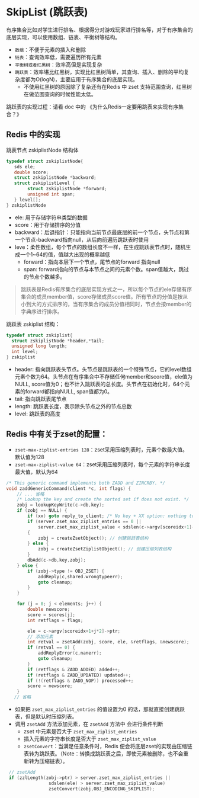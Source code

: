 # SkipList (跳跃表)
有序集合比如对学生进行排名、根据得分对游戏玩家进行排名等，对于有序集合的底层实现，可以使用数组、链表、平衡树等结构。
* `数组`：不便于元素的插入和删除
* `链表`：查询效率低，需要遍历所有元素
* `平衡树或者红黑树`：效率高但是实现复杂
* `跳跃表`：效率堪比红黑树，实现比红黑树简单，其查询、插入、删除的平均复杂度都为O(logN)，主要应用于有序集合的底层实现。
   * 不使用红黑树的原因除了复杂还有在Redis 中 zset 支持范围查询，红黑树在做范围查询的时候性能太低。
    
跳跃表的实现过程：请看 doc 中的 《为什么Redis一定要用跳表来实现有序集合？》

## Redis 中的实现 
跳表节点 zskiplistNode 结构体
```c
typedef struct zskiplistNode{
   sds ele;
   double score;
   struct zskiplistNode *backward;
   struct zskiplistLevel {
        struct zskiplistNode *forward;
        unsigned int span;  
   } level[];
} zskiplistNode
```
* ele: 用于存储字符串类型的数据
* score：用于存储排序的分值
* backward：后退指针：只能指向当前节点最底层的前一个节点，头节点和第一个节点-backward指向null，从后向前遍历跳跃表时使用
* leve：柔性数组，每个节点的数组长度不一样，在生成跳跃表节点时，随机生成一个1~64的值，值越大出现的概率越低
  * forward：指向本层下一个节点，尾节点的forward 指向null
  * span: forward指向的节点与本节点之间的元素个数。span值越大，跳过的节点个数越多。
  
>跳跃表是Redis有序集合的底层实现方式之一，所以每个节点的ele存储有序集合的成员member值，score存储成员score值。所有节点的分值是按从小到大的方式排序的，当有序集合的成员分值相同时，节点会按member的字典序进行排序。

跳跃表 zskiplist 结构：
```c
typedef struct zskiplist{
  struct zskiplistNode *header,*tail;
  unsigned long length;
  int level;
} zskiplist
```
* header: 指向跳跃表头节点。头节点是跳跃表的一个特殊节点，它的level数组元素个数为64。头节点在有序集合中不存储任何member和score值，ele值为NULL, score值为0；也不计入跳跃表的总长度。头节点在初始化时，64个元素的forward都指向NULL, span值都为0。
* tail: 指向跳跃表尾节点
* length: 跳跃表长度，表示除头节点之外的节点总数
* level: 跳跃表的高度

## Redis 中有关于zset的配置：
* `zset-max-ziplist-entries 128`：zset采用压缩列表时，元素个数最大值。默认值为128
* `zset-max-ziplist-value 64`：zset采用压缩列表时，每个元素的字符串长度最大值，默认为64
```c
/* This generic command implements both ZADD and ZINCRBY. */
void zaddGenericCommand(client *c, int flags) {
    // ... 省略
    /* Lookup the key and create the sorted set if does not exist. */
    zobj = lookupKeyWrite(c->db,key);
    if (zobj == NULL) {
        if (xx) goto reply_to_client; /* No key + XX option: nothing to do. */
        if (server.zset_max_ziplist_entries == 0 ||
            server.zset_max_ziplist_value < sdslen(c->argv[scoreidx+1]->ptr))
        {
            zobj = createZsetObject(); // 创建跳跃表结构
        } else {
            zobj = createZsetZiplistObject(); // 创建压缩列表结构
        }
        dbAdd(c->db,key,zobj);
    } else {
        if (zobj->type != OBJ_ZSET) {
            addReply(c,shared.wrongtypeerr);
            goto cleanup;
        }
    }

    for (j = 0; j < elements; j++) {
        double newscore;
        score = scores[j];
        int retflags = flags;

        ele = c->argv[scoreidx+1+j*2]->ptr;
        // 添加元素
        int retval = zsetAdd(zobj, score, ele, &retflags, &newscore);
        if (retval == 0) {
            addReplyError(c,nanerr);
            goto cleanup;
        }
        if (retflags & ZADD_ADDED) added++;
        if (retflags & ZADD_UPDATED) updated++;
        if (!(retflags & ZADD_NOP)) processed++;
        score = newscore;
    }
   // 省略
```
* 如果把 `zset_max_ziplist_entries` 的值设置为0 的话，那就直接创建跳跃表，但是默认时压缩列表。
* 调用 `zsetAdd` 方法添加元素，在 `zsetAdd` 方法中 会进行条件判断
  * zset 中元素是否大于 `zset_max_ziplist_entries`
  * 插入元素的字符串长度是否大于 `zset_max_ziplist_value`
  * `zsetConvert`：当满足任意条件时，Redis 便会将底层zset的实现由压缩链表转为跳跃表。（Note：转换成跳跃表之后，即使元素被删除，也不会重新转为压缩链表）。
```c
 // zsetAdd
 if (zzlLength(zobj->ptr) > server.zset_max_ziplist_entries ||
                sdslen(ele) > server.zset_max_ziplist_value)
                zsetConvert(zobj,OBJ_ENCODING_SKIPLIST);
```